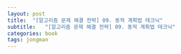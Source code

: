 ```yaml
---
layout: post
title:  "[알고리즘 문제 해결 전략] 09. 동적 계획법 테크닉"
subtitle:   "[알고리즘 문제 해결 전략] 09. 동적 계획법 테크닉"
categories: book
tags: jongman
---
```


